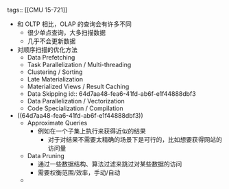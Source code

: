 tags:: [[CMU 15-721]]

- 和 OLTP 相比，OLAP 的查询会有许多不同
	- 很少单点查询，大多扫描数据
	- 几乎不会更新数据
- 对顺序扫描的优化方法
	- Data Prefetching
	- Task Parallelization / Multi-threading
	- Clustering / Sorting
	- Late Materialization
	- Materialized Views / Result Caching
	- Data Skipping
	  id:: 64d7aa48-fea6-41fd-ab6f-e1f44888dbf3
	- Data Parallelization / Vectorization
	- Code Specialization / Compilation
- ((64d7aa48-fea6-41fd-ab6f-e1f44888dbf3))
	- Approximate Queries
		- 例如在一个子集上执行来获得近似的结果
			- 对于对结果不需要太精确的场景下是可行的，比如想要获得网站的访问量
	- Data Pruning
		- 通过一些数据结构、算法过滤来跳过对某些数据的访问
		- 需要权衡范围/效率，手动/自动
	-